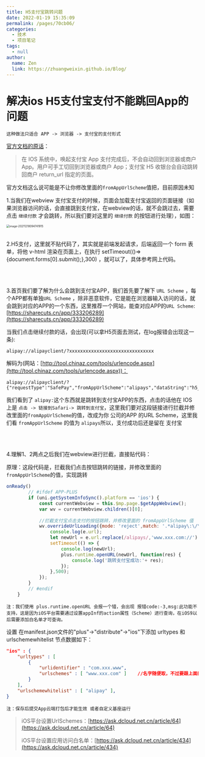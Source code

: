 ```yaml
---
title: H5支付宝跳转问题
date: 2022-01-19 15:35:09
permalink: /pages/70cb06/
categories:
  - 技术
  - 项目笔记
tags: 
  - null
author: 
  name: Zen
  link: https://zhuangweixin.github.io/Blog/
---
```

# 解决ios H5支付宝支付不能跳回App的问题

`这种做法只适合 APP -> 浏览器 -> 支付宝的支付形式`

[官方文档的原话](https://opendocs.alipay.com/open/203/105285/)：

> 在 IOS 系统中，唤起支付宝 App 支付完成后，不会自动回到浏览器或商户 App。用户可手工切回到浏览器或商户 App；支付宝 H5 收银台会自动跳转回商户 return_url 指定的页面。

官方文档这么说可能是不让你修改里面的`fromAppUrlScheme`值把，目前原因未知



1.当我们在webview 支付宝支付的时候，页面会加载支付宝返回的页面链接（如果浏览器访问的话，会直接跳到支付宝，在webview的话，就不会跳过去，需要点击 `继续付款` 才会跳转，所以我们要对这里的 `继续付款` 的按钮进行处理），如图：

<img src="http://xin.img.alicbin.com/img/image-20211218094741915.png" alt="image-20211218094741915" style="zoom:50%;" />



<br/>

<br/>

2.H5支付，这里就不贴代码了，其实就是前端发起请求，后端返回一个 form 表单，将他 v-html 渲染在页面上，在执行 setTimeout(()=>{document.forms[0].submit();},300) ，就可以了，具体参考网上代码。

<br/>

<br/>

3.首页我们要了解为什么会跳到支付宝APP，我们首先要了解下 `URL Scheme` ，每个APP都有单独`URL Scheme` ，除非恶意软件，它是能在浏览器输入访问的话，就会跳到对应的APP的一个东西，这里推荐一个网站，能查对应APP的`URL Scheme`:[https://sharecuts.cn/app/333206289](https://sharecuts.cn/app/333206289)

当我们点击继续付款的话，会出现(可以拿H5页面去测试，在log报错会出现这一条):

```
alipay://alipayclient/?xxxxxxxxxxxxxxxxxxxxxxxxxxxxxxx
```

解码为(网站：[http://tool.chinaz.com/tools/urlencode.aspx](http://tool.chinaz.com/tools/urlencode.aspx))：

```
alipay://alipayclient/?{"requestType":"SafePay","fromAppUrlScheme":"alipays","dataString":"h5_route_token=\"xxxxxxxxxxxxxxxxx\"&is_h5_route=\"true\"&h5_route_senior=\"true\""}
```

我们看到了 `alipay:`这个东西就是跳转到支付宝APP的东西，点击的话他在 IOS 上是   `点击 -> 链接到Safari-> 跳转到支付宝`，这里我们要对这段链接进行拦截并修改里面的`fromAppUrlScheme`的值，改成为你 公司的APP 的URL Scheme，这里我们看 `fromAppUrlScheme` 的值为 `alipays`所以，支付成功后还是留在 支付宝 

<br/>

<br/>

4.理解1、2两点之后我们在webview进行拦截，直接贴代码：

原理：这段代码是，拦截我们点击按钮跳转的链接，并修改里面的`fromAppUrlScheme`的值，实现跳转

```js
onReady() 
		// #ifdef APP-PLUS
		if (uni.getSystemInfoSync().platform == 'ios') {
			const currentWebview = this.$mp.page.$getAppWebview();
			var wv = currentWebview.children()[0];
				 
			//拦截支付宝点击支付的按钮跳转，并修改里面的 fromAppUrlScheme 值
			wv.overrideUrlLoading({mode: 'reject',match: '.*alipay\:\/\/.*'},(e)=>{
				console.log(e.url);
				let newUrl = e.url.replace(/alipays/,'www.xxx.com://')
				setTimeout(() => {
					console.log(newUrl);
					plus.runtime.openURL(newUrl, function(res) {
						console.log('跳转支付宝成功:'+ res);
					}); 
				},500);  
			});
		}
		// #endif
	}	
```

`注：我们使用 plus.runtime.openURL 会报一个错，会出现 报错code:-3,msg:此功能不支持，这是因为iOS平台需要通过设置appInf的action属性（Scheme）进行查询，在iOS9以后需要添加白名单才可查询。`

设置 在manifest.json文件的"plus"->"distribute"->"ios"下添加 urltypes 和 urlschemewhitelist  节点数据如下：

```json
"ios" : {
    "urltypes" : [
        {
            "urlidentifier" : "com.xxx.www",
            "urlschemes" : [ "www.xxx.com" ]	//名字随便取，不过要跟上面的拦截修改一致，拦截的话后面记得加上 ://，相关配置文章看我最后发的链接
        }
    ],
    "urlschemewhitelist" : [ "alipay" ],
}
```

`注：保存后提交App云端打包后才能生效 或者自定义基座运行`



> iOS平台设置UrlSchemes：[https://ask.dcloud.net.cn/article/64](https://ask.dcloud.net.cn/article/64)
>
> iOS平台设置应用访问白名单：[https://ask.dcloud.net.cn/article/434](https://ask.dcloud.net.cn/article/434)

